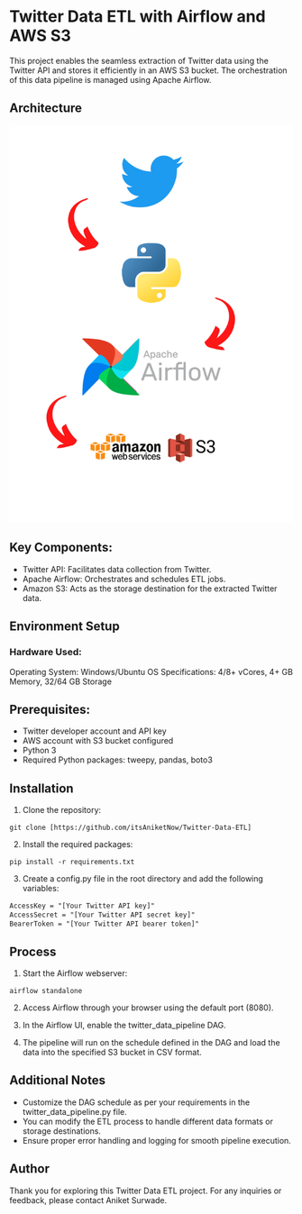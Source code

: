 # Twitter Data ETL with Airflow and AWS S3
This project enables the seamless extraction of Twitter data using the Twitter API and stores it efficiently in an AWS S3 bucket. The orchestration of this data pipeline is managed using Apache Airflow.


## Architecture
![Alt Text](Data-Pipeline.png)


## Key Components:
- Twitter API: Facilitates data collection from Twitter.
- Apache Airflow: Orchestrates and schedules ETL jobs.
- Amazon S3: Acts as the storage destination for the extracted Twitter data.

## Environment Setup
### Hardware Used:
Operating System: Windows/Ubuntu OS
Specifications: 4/8+ vCores, 4+ GB Memory, 32/64 GB Storage

## Prerequisites:
- Twitter developer account and API key
- AWS account with S3 bucket configured
- Python 3
- Required Python packages: tweepy, pandas, boto3

## Installation
1. Clone the repository:
```
git clone [https://github.com/itsAniketNow/Twitter-Data-ETL]
```
2. Install the required packages:
```
pip install -r requirements.txt
```
3. Create a config.py file in the root directory and add the following variables:
```
AccessKey = "[Your Twitter API key]"
AccessSecret = "[Your Twitter API secret key]"
BearerToken = "[Your Twitter API bearer token]"
```

## Process
1. Start the Airflow webserver:
```
airflow standalone
```
2. Access Airflow through your browser using the default port (8080).

3. In the Airflow UI, enable the twitter_data_pipeline DAG.

4. The pipeline will run on the schedule defined in the DAG and load the data into the specified S3 bucket in CSV format.

## Additional Notes
- Customize the DAG schedule as per your requirements in the twitter_data_pipeline.py file.
- You can modify the ETL process to handle different data formats or storage destinations.
- Ensure proper error handling and logging for smooth pipeline execution.

## Author
Thank you for exploring this Twitter Data ETL project. For any inquiries or feedback, please contact Aniket Surwade.
